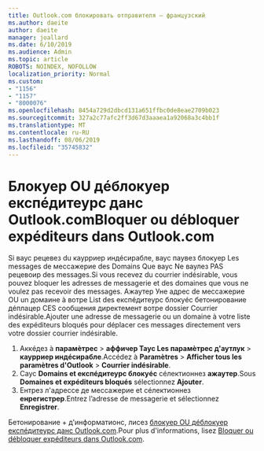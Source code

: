 ```yaml
---
title: Outlook.com блокировать отправителя — французский
ms.author: daeite
author: daeite
manager: joallard
ms.date: 6/10/2019
ms.audience: Admin
ms.topic: article
ROBOTS: NOINDEX, NOFOLLOW
localization_priority: Normal
ms.custom:
- "1156"
- "1157"
- "8000076"
ms.openlocfilehash: 8454a729d2dbcd131a651ffbc0de8eae2709b023
ms.sourcegitcommit: 327a2c77afc2ff3d67d3aaaea1a92068a3c4bb1f
ms.translationtype: MT
ms.contentlocale: ru-RU
ms.lasthandoff: 08/06/2019
ms.locfileid: "35745832"
---
```

# <a name="bloquer-ou-dbloquer-expditeurs-dans-outlookcom"></a><span data-ttu-id="3dbf1-102">Блокуер OU дéблокуер експéдитеурс данс Outlook.com</span><span class="sxs-lookup"><span data-stu-id="3dbf1-102">Bloquer ou débloquer expéditeurs dans Outlook.com</span></span>

<span data-ttu-id="3dbf1-103">Si ваус рецевез du каурриер индéсирабле, ваус паувез блокуер Les messages de мессажерие des Domains Que ваус Ne ваулез PAS рецевоир des messages.</span><span class="sxs-lookup"><span data-stu-id="3dbf1-103">Si vous recevez du courrier indésirable, vous pouvez bloquer les adresses de messagerie et des domaines que vous ne voulez pas recevoir des messages.</span></span> <span data-ttu-id="3dbf1-104">Ажаутер Уне адрес de мессажерие OU un домаине à вотре List des експéдитеурс блокуéс бетонирование дéплацер CES сообщения директемент вотре dossier Courrier indésirable.</span><span class="sxs-lookup"><span data-stu-id="3dbf1-104">Ajouter une adresse de messagerie ou un domaine à votre liste des expéditeurs bloqués pour déplacer ces messages directement vers votre dossier courrier indésirable.</span></span>

1. <span data-ttu-id="3dbf1-105">Аккéдез à **парамèтрес** > **аффичер Таус Les парамèтрес д'аутлук** > **каурриер индéсирабле**.</span><span class="sxs-lookup"><span data-stu-id="3dbf1-105">Accédez à **Paramètres** > **Afficher tous les paramètres d'Outlook** > **Courrier indésirable**.</span></span>
1. <span data-ttu-id="3dbf1-106">Саус **Domains et експéдитеурс блокуéс** сéлектионнез **ажаутер**.</span><span class="sxs-lookup"><span data-stu-id="3dbf1-106">Sous **Domaines et expéditeurs bloqués** sélectionnez **Ajouter**.</span></span>
1. <span data-ttu-id="3dbf1-107">Ентрез л'адрессе де мессажерие et сéлектионнез **енрегистрер**.</span><span class="sxs-lookup"><span data-stu-id="3dbf1-107">Entrez l’adresse de messagerie et sélectionnez **Enregistrer**.</span></span>

<span data-ttu-id="3dbf1-108">Бетонирование + д'информатионс, лисез [блокуер OU дéблокуер експéдитеурс данс Outlook.com](https://support.office.com/fr-fr/article/afba1c94-77bb-4f50-8b85-057cf52f4d5e?wt.mc_id=Office_Outlook_com_Alchemy).</span><span class="sxs-lookup"><span data-stu-id="3dbf1-108">Pour plus d'informations, lisez [Bloquer ou débloquer expéditeurs dans Outlook.com](https://support.office.com/fr-fr/article/afba1c94-77bb-4f50-8b85-057cf52f4d5e?wt.mc_id=Office_Outlook_com_Alchemy).</span></span>